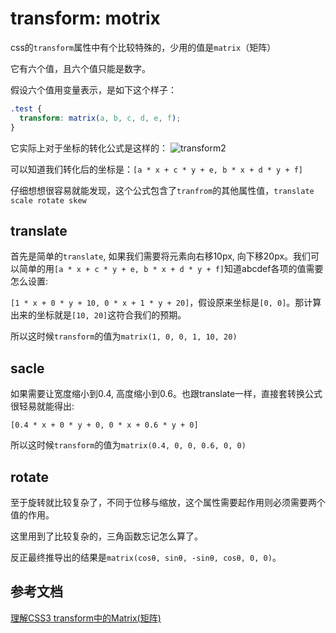 # transform: motrix

[tag]:记录|css
[create]:2020-07-03

css的`transform`属性中有个比较特殊的，少用的值是`matrix`（矩阵）

它有六个值，且六个值只能是数字。

假设六个值用变量表示，是如下这个样子：

```css
.test {
  transform: matrix(a, b, c, d, e, f);
}
```

它实际上对于坐标的转化公式是这样的：
![transform2](https://lms-flies.oss-cn-guangzhou.aliyuncs.com/blog/imgs/20200703163158.jpg)

可以知道我们转化后的坐标是：`[a * x + c * y + e, b * x + d * y + f]`

仔细想想很容易就能发现，这个公式包含了`tranfrom`的其他属性值，`translate scale rotate skew`

## translate

首先是简单的`translate`, 如果我们需要将元素向右移10px, 向下移20px。我们可以简单的用`[a * x + c * y + e, b * x + d * y + f]`知道abcdef各项的值需要怎么设置:

`[1 * x + 0 * y + 10, 0 * x + 1 * y + 20]`，假设原来坐标是`[0, 0]`。那计算出来的坐标就是`[10, 20]`这符合我们的预期。

所以这时候`transform`的值为`matrix(1, 0, 0, 1, 10, 20)`

## sacle

如果需要让宽度缩小到0.4, 高度缩小到0.6。也跟translate一样，直接套转换公式很轻易就能得出:

`[0.4 * x + 0 * y + 0, 0 * x + 0.6 * y + 0]`

所以这时候`transform`的值为`matrix(0.4, 0, 0, 0.6, 0, 0)`

## rotate

至于旋转就比较复杂了，不同于位移与缩放，这个属性需要起作用则必须需要两个值的作用。

这里用到了比较复杂的，三角函数忘记怎么算了。

反正最终推导出的结果是`matrix(cosθ, sinθ, -sinθ, cosθ, 0, 0)`。

## 参考文档

[理解CSS3 transform中的Matrix(矩阵)](https://www.zhangxinxu.com/wordpress/2012/06/css3-transform-matrix-%E7%9F%A9%E9%98%B5/)
